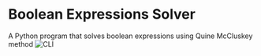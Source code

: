 # Boolean Expressions Solver
A Python program that solves boolean expressions using Quine McCluskey method
![CLI](https://github.com/Jnaneshrompilli/Boolean-Solver/tree/main/img/CLI.png?raw=true)
